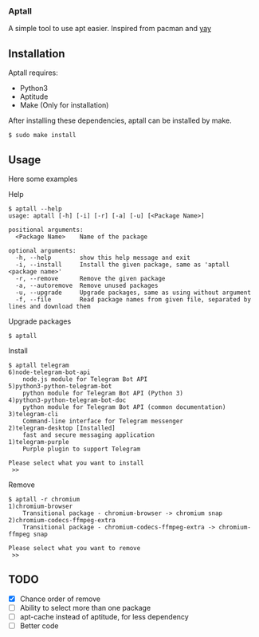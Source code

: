 ### Aptall

A simple tool to use apt easier. Inspired from pacman and [yay](https://github.com/Jguer/yay)

## Installation

Aptall requires:

- Python3
- Aptitude
- Make (Only for installation)

After installing these dependencies, aptall can be installed by make.

```console
$ sudo make install
```

## Usage

Here some examples

Help
```console
$ aptall --help
usage: aptall [-h] [-i] [-r] [-a] [-u] [<Package Name>]

positional arguments:
  <Package Name>    Name of the package

optional arguments:
  -h, --help        show this help message and exit
  -i, --install     Install the given package, same as 'aptall <package name>'
  -r, --remove      Remove the given package
  -a, --autoremove  Remove unused packages
  -u, --upgrade     Upgrade packages, same as using without argument
  -f, --file        Read package names from given file, separated by lines and download them
```

Upgrade packages
```console
$ aptall
```

Install
```console
$ aptall telegram
6)node-telegram-bot-api
    node.js module for Telegram Bot API
5)python3-python-telegram-bot
    python module for Telegram Bot API (Python 3)
4)python3-python-telegram-bot-doc
    python module for Telegram Bot API (common documentation)
3)telegram-cli
    Command-line interface for Telegram messenger
2)telegram-desktop [Installed]
    fast and secure messaging application
1)telegram-purple
    Purple plugin to support Telegram

Please select what you want to install
 >>
```

Remove
```console
$ aptall -r chromium
1)chromium-browser
    Transitional package - chromium-browser -> chromium snap
2)chromium-codecs-ffmpeg-extra
    Transitional package - chromium-codecs-ffmpeg-extra -> chromium-ffmpeg snap

Please select what you want to remove
 >>
```

## TODO
- [x] Chance order of remove
- [ ] Ability to select more than one package
- [ ] apt-cache instead of aptitude, for less dependency
- [ ] Better code
